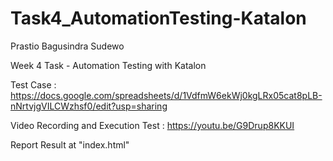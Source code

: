 # Task4_AutomationTesting-Katalon

Prastio Bagusindra Sudewo

Week 4 Task - Automation Testing with Katalon

Test Case : https://docs.google.com/spreadsheets/d/1VdfmW6ekWj0kgLRx05cat8pLB-nNrtvjgVILCWzhsf0/edit?usp=sharing

Video Recording and Execution Test : https://youtu.be/G9Drup8KKUI

Report Result at "index.html"